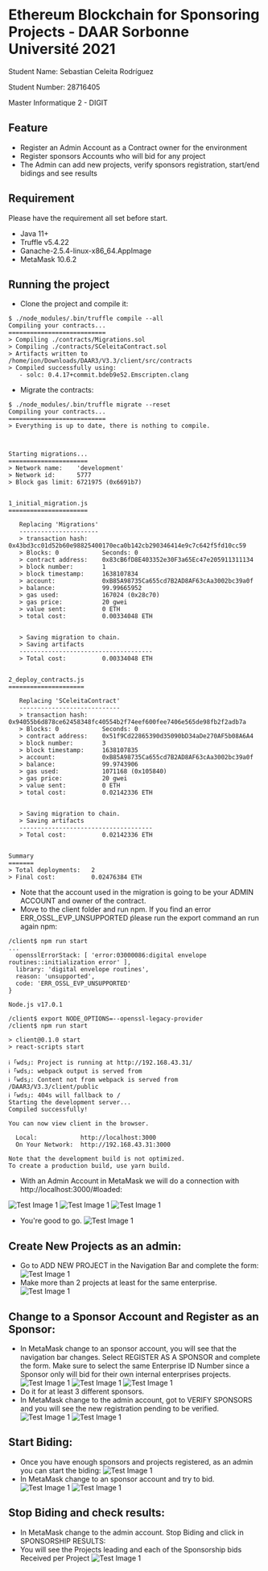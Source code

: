 # Ethereum Blockchain for Sponsoring Projects - DAAR Sorbonne Université 2021
Student Name: Sebastian Celeita Rodríguez

Student Number: 28716405

Master Informatique 2 - DIGIT


## Feature
* Register an Admin Account as a Contract owner for the environment
* Register sponsors Accounts who will bid for any project
* The Admin can add new projects, verify sponsors registration, start/end bidings and see results

## Requirement
Please have the requirement all set before start.
* Java 11+
* Truffle v5.4.22
* Ganache-2.5.4-linux-x86_64.AppImage
* MetaMask 10.6.2

## Running the project

* Clone the project and compile it:
```
$ ./node_modules/.bin/truffle compile --all
Compiling your contracts...
===========================
> Compiling ./contracts/Migrations.sol
> Compiling ./contracts/SCeleitaContract.sol
> Artifacts written to /home/ion/Downloads/DAAR3/V3.3/client/src/contracts
> Compiled successfully using:
   - solc: 0.4.17+commit.bdeb9e52.Emscripten.clang

```
* Migrate the contracts:
```
$ ./node_modules/.bin/truffle migrate --reset
Compiling your contracts...
===========================
> Everything is up to date, there is nothing to compile.



Starting migrations...
======================
> Network name:    'development'
> Network id:      5777
> Block gas limit: 6721975 (0x6691b7)


1_initial_migration.js
======================

   Replacing 'Migrations'
   ----------------------
   > transaction hash:    0x43bd3cc01d52b60e98825400170eca0b142cb290346414e9c7c642f5fd10cc59
   > Blocks: 0            Seconds: 0
   > contract address:    0x83cB6fD8E403352e30F3a65Ec47e205911311134
   > block number:        1
   > block timestamp:     1638107834
   > account:             0xB85A98735Ca655cd7B2AD8AF63cAa3002bc39a0f
   > balance:             99.99665952
   > gas used:            167024 (0x28c70)
   > gas price:           20 gwei
   > value sent:          0 ETH
   > total cost:          0.00334048 ETH


   > Saving migration to chain.
   > Saving artifacts
   -------------------------------------
   > Total cost:          0.00334048 ETH


2_deploy_contracts.js
=====================

   Replacing 'SCeleitaContract'
   ----------------------------
   > transaction hash:    0x94055b6d878ce62458348fc40554b2f74eef600fee7406e565de98fb2f2adb7a
   > Blocks: 0            Seconds: 0
   > contract address:    0x51f9Cd22865390d35090bD34aDe270AF5b08A6A4
   > block number:        3
   > block timestamp:     1638107835
   > account:             0xB85A98735Ca655cd7B2AD8AF63cAa3002bc39a0f
   > balance:             99.9743906
   > gas used:            1071168 (0x105840)
   > gas price:           20 gwei
   > value sent:          0 ETH
   > total cost:          0.02142336 ETH


   > Saving migration to chain.
   > Saving artifacts
   -------------------------------------
   > Total cost:          0.02142336 ETH


Summary
=======
> Total deployments:   2
> Final cost:          0.02476384 ETH

```
* Note that the account used in the migration is going to be your ADMIN ACCOUNT and owner of the contract.
* Move to the client folder and run npm. If you find an error ERR_OSSL_EVP_UNSUPPORTED ṕlease run the export command an run again npm: 
```
/client$ npm run start
...
  opensslErrorStack: [ 'error:03000086:digital envelope routines::initialization error' ],
  library: 'digital envelope routines',
  reason: 'unsupported',
  code: 'ERR_OSSL_EVP_UNSUPPORTED'
}

Node.js v17.0.1

/client$ export NODE_OPTIONS=--openssl-legacy-provider
/client$ npm run start

> client@0.1.0 start
> react-scripts start

ℹ ｢wds｣: Project is running at http://192.168.43.31/
ℹ ｢wds｣: webpack output is served from 
ℹ ｢wds｣: Content not from webpack is served from /DAAR3/V3.3/client/public
ℹ ｢wds｣: 404s will fallback to /
Starting the development server...
Compiled successfully!

You can now view client in the browser.

  Local:            http://localhost:3000
  On Your Network:  http://192.168.43.31:3000

Note that the development build is not optimized.
To create a production build, use yarn build.
```

* With an Admin Account in MetaMask we will do a connection with http://localhost:3000/#loaded:

![Test Image 1](Readme%20Resources/Connect.png)
![Test Image 1](Readme%20Resources/Connect2.png)
![Test Image 1](Readme%20Resources/Connect3.png)

* You're good to go.
![Test Image 1](Readme%20Resources/ConnectF.png)
## Create New Projects as an admin:
* Go to ADD NEW PROJECT in the Navigation Bar and complete the form:
  ![Test Image 1](Readme%20Resources/AddProject.png)
* Make more than 2 projects at least for the same enterprise.
  ![Test Image 1](Readme%20Resources/Projects.png)
## Change to a Sponsor Account and Register as an Sponsor:
* In MetaMask change to an sponsor account, you will see that the navigation bar changes. Select REGISTER AS A SPONSOR and complete the form. Make sure to select the same Enterprise ID Number since a Sponsor only will bid for their own internal enterprises projects.
  ![Test Image 1](Readme%20Resources/Sponsor.png)
  ![Test Image 1](Readme%20Resources/SponsorForm.png)
  ![Test Image 1](Readme%20Resources/SponsorFormWait.png)
* Do it for at least 3 different sponsors.
* In MetaMask change to the admin account, got to VERIFY SPONSORS and you will see the new registration pending to be verified.
  ![Test Image 1](Readme%20Resources/Pending.png)
  ![Test Image 1](Readme%20Resources/Verify.png)
## Start Biding:
* Once you have enough sponsors and projects registered, as an admin you can start the biding:
  ![Test Image 1](Readme%20Resources/StartBiding.png)
* In MetaMask change to an sponsor account and try to bid.
  ![Test Image 1](Readme%20Resources/Bid.png)
  ![Test Image 1](Readme%20Resources/Bid2.png)

## Stop Biding and check results:
* In MetaMask change to the admin account. Stop Biding and click in SPONSORSHIP RESULTS:
* You will see the Projects leading and each of the Sponsorship bids Received per Project
  ![Test Image 1](Readme%20Resources/Results.png)